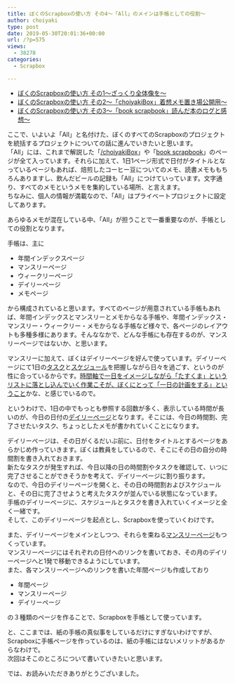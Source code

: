 ```yaml
---
title: ぼくのScrapboxの使い方 その4〜「All」のメインは手帳としての役割〜
author: choiyaki
type: post
date: 2019-05-30T20:01:36+00:00
url: /?p=575
views:
  - 38278
categories:
  - Scrapbox

---
```

  * <a href="https://choiyaki.com/?p=556" draggable="false">ぼくのScrapboxの使い方 その1〜ざっくり全体像を〜</a>
  * <a href="https://choiyaki.com/?p=565" draggable="false">ぼくのScrapboxの使い方 その2〜「choiyakiBox」着想メモ置き場公開用〜</a>
  * <a href="https://choiyaki.com/?p=571" draggable="false">ぼくのScrapboxの使い方 その3〜「book scrapbook」読んだ本のログと感想〜</a>

ここで、いよいよ「All」と名付けた、ぼくのすべてのScrapboxのプロジェクトを統括するプロジェクトについての話に進んでいきたいと思います。  
「All」には、これまで解説した「<a href="https://scrapbox.io/choiyakiBox/" draggable="false">/choiyakiBox</a>」や「<a href="https://scrapbox.io/choiyaki-hondana/" draggable="false">book scrapbook</a>」のページが全て入っています。それらに加えて、1日1ページ形式で日付がタイトルとなっているページもあれば、焙煎したコーヒー豆についてのメモ、読書メモももちろんありますし、飲んだビールの記録も「All」につけていっています。文字通り、すべてのメモというメモを集約している場所、と言えます。  
ちなみに、個人の情報が満載なので、「All」はプライベートプロジェクトに設定してあります。

あらゆるメモが混在している中、「All」が担うことで一番重要なのが、手帳としての役割となります。

手帳は、主に

  * 年間インデックスページ
  * マンスリーページ
  * ウィークリーページ
  * デイリーページ
  * メモページ

から構成されていると思います。すべてのページが用意されている手帳もあれば、年間インデックスとマンスリーとメモからなる手帳や、年間インデックス・マンスリー・ウィークリー・メモからなる手帳など様々で、各ページのレイアウトも多種多様にあります。そんななかで、どんな手帳にも存在するのが、マンスリーページではないか、と思います。

マンスリーに加えて、ぼくはデイリーページを好んで使っています。デイリーページにて1日の[タスク][1]と[スケジュール][2]を把握しながら日々を過ごす、というのが性に合っているからです。[時間軸で一日をイメージしながら「たすくま」というリストに落とし込んでいく作業こそが、ぼくにとって「一日の計画をする」ということ][3]かな、と感じでいるので。

というわけで、1日の中でもっとも参照する回数が多く、表示している時間が長いのが、今日の日付の[デイリーページ][4]となります。そこには、今日の時間割、完了させたいタスク、ちょっとしたメモが書かれていくことになります。

デイリーページは、その日がくるだいぶ前に、日付をタイトルとするページをあらかじめ作っていきます。ぼくは教員をしているので、そこにその日の自分の時間割を書き入れておきます。  
新たなタスクが発生すれば、今日以降の日の時間割やタスクを確認して、いつに完了させることができそうかを考えて、デイリーページに割り振ります。  
なので、今日のデイリーページを開くと、その日の時間割およびスケジュールと、その日に完了させようと考えたタスクが並んでいる状態になっています。  
手帳のデイリーページに、スケジュールとタスクを書き入れていくイメージと全く一緒です。  
そして、このデイリーページを起点とし、Scrapboxを使っていくわけです。

また、デイリーページをメインとしつつ、それらを束ねる<a href="https://scrapbox.io/choiyaki-hondana/%E3%83%9E%E3%83%B3%E3%82%B9%E3%83%AA%E3%83%BC%E3%83%9A%E3%83%BC%E3%82%B8" draggable="false">マンスリーページ</a>もつくっています。  
マンスリーページにはそれぞれの日付へのリンクを書いておき、その月のデイリーページへと1発で移動できるようにしています。  
また、各マンスリーページへのリンクを書いた年間ページも作成しており

  * 年間ページ
  * マンスリーページ
  * デイリーページ

の３種類のページを作ることで、Scrapboxを手帳として使っています。

と、ここまでは、紙の手帳の真似事をしているだけにすぎないわけですが、Scrapboxに手帳ページを作っているのは、紙の手帳にはないメリットがあるからなわけで。  
次回はそこのところについて書いていきたいと思います。

では、お読みいただきありがとうございました。

 [1]: https://scrapbox.io/choiyaki-hondana/%E3%82%BF%E3%82%B9%E3%82%AF
 [2]: https://scrapbox.io/choiyaki-hondana/%E3%82%B9%E3%82%B1%E3%82%B8%E3%83%A5%E3%83%BC%E3%83%AB
 [3]: https://scrapbox.io/choiyaki-hondana/%E6%99%82%E9%96%93%E8%BB%B8%E3%81%A7%E4%B8%80%E6%97%A5%E3%82%92%E3%82%A4%E3%83%A1%E3%83%BC%E3%82%B8%E3%81%97%E3%81%AA%E3%81%8C%E3%82%89%E3%80%8C%E3%81%9F%E3%81%99%E3%81%8F%E3%81%BE%E3%80%8D%E3%81%A8%E3%81%84%E3%81%86%E3%83%AA%E3%82%B9%E3%83%88%E3%81%AB%E8%90%BD%E3%81%A8%E3%81%97%E8%BE%BC%E3%82%93%E3%81%A7%E3%81%84%E3%81%8F%E4%BD%9C%E6%A5%AD%E3%81%93%E3%81%9D%E3%81%8C%E3%80%81%E3%81%BC%E3%81%8F%E3%81%AB%E3%81%A8%E3%81%A3%E3%81%A6%E3%80%8C%E4%B8%80%E6%97%A5%E3%81%AE%E8%A8%88%E7%94%BB%E3%82%92%E3%81%99%E3%82%8B%E3%80%8D%E3%81%A8%E3%81%84%E3%81%86%E3%81%93%E3%81%A8
 [4]: https://scrapbox.io/choiyaki-hondana/%E3%83%87%E3%82%A4%E3%83%AA%E3%83%BC%E3%83%9A%E3%83%BC%E3%82%B8